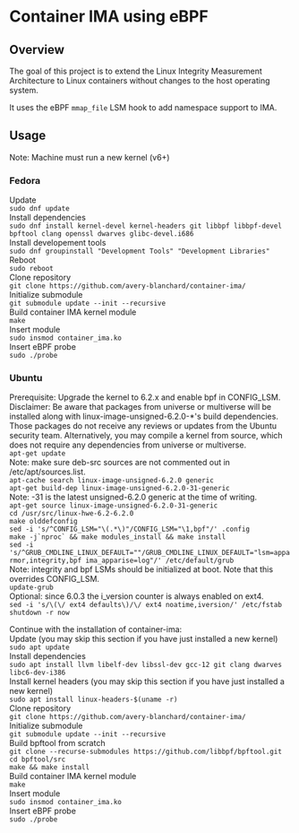# Container IMA using eBPF

## Overview
The goal of this project is to extend the Linux Integrity Measurement Architecture to Linux containers 
without changes to the host operating system.

It uses the eBPF `mmap_file` LSM hook to add namespace support to IMA.

## Usage 
Note: Machine must run a new kernel (v6+)

### Fedora
Update \
`sudo dnf update` \
Install dependencies \
`sudo dnf install kernel-devel kernel-headers git libbpf libbpf-devel bpftool clang openssl dwarves glibc-devel.i686` \
Install developement tools \
`sudo dnf groupinstall "Development Tools" "Development Libraries"` \
Reboot \
`sudo reboot` \
Clone repository \
`git clone https://github.com/avery-blanchard/container-ima/` \
Initialize submodule \
`git submodule update --init --recursive` \
Build container IMA kernel module \
`make` \
Insert module \
`sudo insmod container_ima.ko` \
Insert eBPF probe \
`sudo ./probe`

### Ubuntu
Prerequisite: Upgrade the kernel to 6.2.x and enable bpf in CONFIG_LSM. \
Disclaimer: Be aware that packages from universe or multiverse will be installed along with linux-image-unsigned-6.2.0-*'s build dependencies. Those packages do not receive any reviews or updates from the Ubuntu security team. Alternatively, you may compile a kernel from source, which does not require any dependencies from universe or multiverse. \
`apt-get update` \
Note: make sure deb-src sources are not commented out in /etc/apt/sources.list. \
`apt-cache search linux-image-unsigned-6.2.0 generic` \
`apt-get build-dep linux-image-unsigned-6.2.0-31-generic` \
Note: -31 is the latest unsigned-6.2.0 generic at the time of writing. \
`apt-get source linux-image-unsigned-6.2.0-31-generic` \
`cd /usr/src/linux-hwe-6.2-6.2.0` \
`make olddefconfig` \
`sed -i 's/^CONFIG_LSM="\(.*\)"/CONFIG_LSM="\1,bpf"/' .config` \
``make -j`nproc` && make modules_install && make install`` \
`sed -i 's/^GRUB_CMDLINE_LINUX_DEFAULT=""/GRUB_CMDLINE_LINUX_DEFAULT="lsm=apparmor,integrity,bpf ima_apparise=log"/' /etc/default/grub` \
Note: integrity and bpf LSMs should be initialized at boot. Note that this overrides CONFIG_LSM. \
`update-grub` \
Optional: since 6.0.3 the i_version counter is always enabled on ext4. \
`sed -i 's/\(\/ ext4 defaults\)/\/ ext4 noatime,iversion/' /etc/fstab` \
`shutdown -r now`

Continue with the installation of container-ima: \
Update (you may skip this section if you have just installed a new kernel) \
`sudo apt update` \
Install dependencies \
`sudo apt install llvm libelf-dev libssl-dev gcc-12 git clang dwarves libc6-dev-i386` \
Install kernel headers (you may skip this section if you have just installed a new kernel) \
`sudo apt install linux-headers-$(uname -r)` \
Clone repository \
`git clone https://github.com/avery-blanchard/container-ima/` \
Initialize submodule \
`git submodule update --init --recursive` \
Build bpftool from scratch \
`git clone --recurse-submodules https://github.com/libbpf/bpftool.git` \
`cd bpftool/src` \
`make && make install` \
Build container IMA kernel module \
`make` \
Insert module \
`sudo insmod container_ima.ko` \
Insert eBPF probe \
`sudo ./probe`
